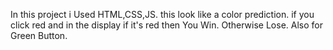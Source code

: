 In this project i Used HTML,CSS,JS. this look like a color prediction. 
if you click red and in the display if it's red then You Win. Otherwise Lose.
Also for Green Button.
